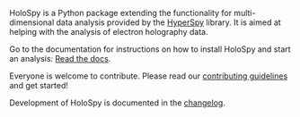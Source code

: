 
HoloSpy is a Python package extending the functionality for multi-dimensional
data analysis provided by the [HyperSpy](https://hyperspy.org) library. It is
aimed at helping with the analysis of electron holography data.

Go to the documentation for instructions on how to install HoloSpy and start an
analysis: [Read the docs](https://holospy.readthedocs.io).

Everyone is welcome to contribute. Please read our
[contributing guidelines](https://github.com/hyperspy/holospy/blob/main/CONTRIBUTING.rst) and get started!

Development of HoloSpy is documented in the
[changelog](https://github.com/hyperspy/holospy/blob/main/CHANGES.rst).
